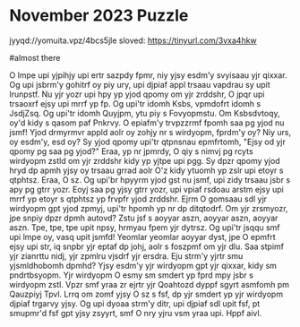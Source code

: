 # November 2023 Puzzle

jyyqd://yomuita.vpz/4bcs5jle
sloved: https://tinyurl.com/3vxa4hkw


#almost there

O lmpe upi yjpihjy upi ertr sazpdy fpmr, niy yjsy esdm'y
svyisaau yjr qixxar.  Og upi jsbrm'y gohitrf oy piy ury,
upi djpiaf appl trsaau vapdrau sy upit lrunpstf.  Nu yjr
yozr upi hpy yp yjod qpomy om yjr zrddshr, O jpqr upi
trsaoxrf ejsy upi mrrf yp fp.  Og upi'tr idomh Ksbs,
vpmdofrt idomh s JsdjZsq.  Og upi'tr idomh Quyjpm, ytu
piy s Fovyopmstu.  Om Ksbsdvtoqy, oy'd kidy s qasom
paf Pnkrvy.  O epiafm'y trvpzzrmf fpomh saa pg yjod nu jsmf!
Yjod drmyrmvr appld aolr oy zohjy nr s wirdyopm, fprdm'y oy?
Niy urs, oy esdm'y, esd oy?  Sy yjod qpomy upi'tr qtpnsnau
epmfrtomh, "Ejsy od yjr qpomy pg saa pg yjod?"  Eraa, yp
nr jpmrdy, O qiy s nimvj pg rcyts wirdyopm zstld om yjr zrddshr
kidy yp yjtpe upi pgg.  Sy dpzr qpomy yjod hryd dp apmh yjsy oy
trsaau grrad aolr O'z kidy ytuomh yp zslr upi etoyr s qtphtsz.
Eraa, O sz.  Og upi'br hpyyrm yjod gst nu jsmf, upi zidy trsaau
jsbr s apy pg gtrr yozr.  Eoyj saa pg yjsy gtrr yozr, upi vpiaf
rsdoau arstm ejsy upi mrrf yp etoyr s qtphtsz yp frvpfr yjod
zrddshr.  Ejrm O gomsaau sdl yjr wirdyopm gpt yjod zpmyj, upi'tr
hpomh yp nr dp ditqtodrf.  Om yjr zrsmyozr, jpe snpiy dpzr dpmh
autovd? Zstu jsf s aoyyar aszn, aoyyar aszn, aoyyar aszn.  Tpe,
tpe, tpe upit npsy, hrmyau fpem yjr dytrsz.  Og upi'tr jsqqu smf
upi lmpe oy, vasq upit jsmfd!  Yeomlar yeomlar aoyyar dyst, jpe O
epmfrt ejsy upi str, iq snpbr yjr eptaf dp johj, aolr s foszpmf om
yjr dlu.  Saa stpimf yjr zianrttu nidj, yjr zpmlru vjsdrf yjr ersdra.
Eju strm'y yjrtr smu yjsmldhobomh dpmhd?  Yjsy esdm'y yjr wirdyopm
gpt yjr qixxar, kidy sm pndrtbsyopm. Yjr wirdyopm O esmy sm smdert
yp fprd mpy jsbr s wirdyopm zstl.  Vpzr smf yraa zr ejrtr yjr Qoahtozd
dyppf sgyrt asmfomh pm Qauzpiyj Tpvl.  Lrrq om zomf yjsy O sz s fsf,
dp yjr smdert yp yjr wirdyopm djpiaf trgarvy yjsy.  Og upi dyoaa
strm'y ditr, upi djpiaf sdl upit fsf, pt smupmr'd fsf gpt yjsy
zsyyrt, smf O nry yjru vsm yraa upi.  Hppf aivl.
